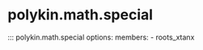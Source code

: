 # polykin.math.special

::: polykin.math.special
    options:
        members:
            - roots_xtanx

